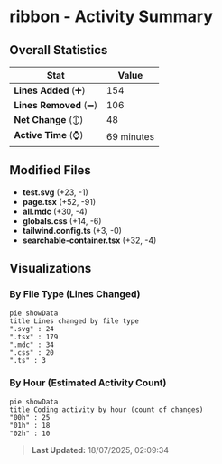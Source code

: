 # ribbon - Activity Summary 

## Overall Statistics

| Stat                   | Value                                                             |
| ---------------------- | ----------------------------------------------------------------- |
| **Lines Added** (➕)   | 154                                          |
| **Lines Removed** (➖) | 106                                        |
| **Net Change** (↕)    | 48                |
| **Active Time** (⌚)   | 69 minutes |


## Modified Files
- **test.svg** (+23, -1)
- **page.tsx** (+52, -91)
- **all.mdc** (+30, -4)
- **globals.css** (+14, -6)
- **tailwind.config.ts** (+3, -0)
- **searchable-container.tsx** (+32, -4)

## Visualizations

### By File Type (Lines Changed)

```mermaid
pie showData
title Lines changed by file type
".svg" : 24
".tsx" : 179
".mdc" : 34
".css" : 20
".ts" : 3
```

### By Hour (Estimated Activity Count)

```mermaid
pie showData
title Coding activity by hour (count of changes)
"00h" : 25
"01h" : 18
"02h" : 10
```


> **Last Updated:** 18/07/2025, 02:09:34